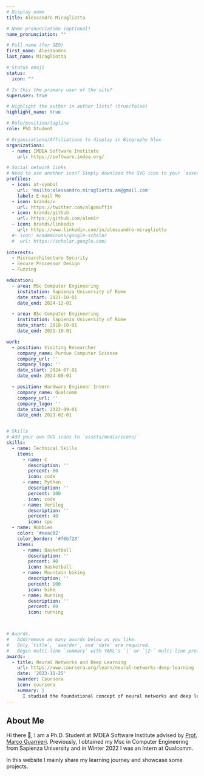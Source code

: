 ```yaml
---
# Display name
title: Alessandro Miragliotta

# Name pronunciation (optional)
name_pronunciation: ""

# Full name (for SEO)
first_name: Alessandro
last_name: Miragliotta

# Status emoji
status:
  icon: ""

# Is this the primary user of the site?
superuser: true

# Highlight the author in author lists? (true/false)
highlight_name: true

# Role/position/tagline
role: PhD Student

# Organizations/Affiliations to display in Biography blox
organizations:
  - name: IMDEA Software Institute
    url: https://software.imdea.org/

# Social network links
# Need to use another icon? Simply download the SVG icon to your `assets/media/icons/` folder.
profiles:
  - icon: at-symbol
    url: 'mailto:alessandro.miragliotta.am@gmail.com'
    label: E-mail Me
  - icon: brands/x
    url: https://twitter.com/algomuffin
  - icon: brands/github
    url: https://github.com/alem1r
  - icon: brands/linkedin
    url: https://www.linkedin.com/in/alessandro-miragliotta
  #- icon: academicons/google-scholar
  #  url: https://scholar.google.com/
 
interests:
  - Microarchitecture Security 
  - Secure Processor Design
  - Fuzzing

education:
  - area: MSc Computer Engineering
    institution: Sapienza University of Rome
    date_start: 2021-10-01
    date_end: 2024-12-01

  - area: BSc Computer Engineering
    institution: Sapienza University of Rome
    date_start: 2018-10-01
    date_end: 2021-10-01

work:
  - position: Visiting Researcher 
    company_name: Purdue Computer Science 
    company_url: ''
    company_logo: ''
    date_start: 2024-07-01
    date_end: 2024-08-01

  - position: Hardware Engineer Intern
    company_name: Qualcomm
    company_url: ''
    company_logo: ''
    date_start: 2022-09-01
    date_end: 2023-02-01


# Skills
# Add your own SVG icons to `assets/media/icons/`
skills:
  - name: Technical Skills
    items:
      - name: C
        description: ''
        percent: 80
        icon: code
      - name: Python
        description: ''
        percent: 100
        icon: code
      - name: Verilog
        description: ''
        percent: 40
        icon: cpu
  - name: Hobbies
    color: '#eeac02'
    color_border: '#f0bf23'
    items:
      - name: Basketball
        description: ''
        percent: 40
        icon: basketball
      - name: Mountain biking
        description: ''
        percent: 100
        icon: bike
      - name: Running
        description: ''
        percent: 80
        icon: running



# Awards.
#   Add/remove as many awards below as you like.
#   Only `title`, `awarder`, and `date` are required.
#   Begin multi-line `summary` with YAML's `|` or `|2-` multi-line prefix and indent 2 spaces below.
awards:
  - title: Neural Networks and Deep Learning
    url: https://www.coursera.org/learn/neural-networks-deep-learning
    date: '2023-11-25'
    awarder: Coursera
    icon: coursera
    summary: |
      I studied the foundational concept of neural networks and deep learning. By the end, I was familiar with the significant technological trends driving the rise of deep learning; build, train, and apply fully connected deep neural networks; implement efficient (vectorized) neural networks; identify key parameters in a neural network’s architecture; and apply deep learning to your own applications.
---
```


## About Me

Hi there 👋, I am a Ph.D. Student at IMDEA Software Institute advised by [Prof. Marco Guarnieri](https://mguarnieri.github.io/). Previously, I obtained my Msc in Computer Engineering from Sapienza University and in Winter 2022 I was an Intern at Qualcomm.

In this website I mainly share my learning journey and showcase some projects.


